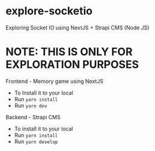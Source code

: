 # explore-socketio
Exploring Socket IO using NextJS + Strapi CMS (Node JS)
<h1> <strong>NOTE:</strong> THIS IS ONLY FOR EXPLORATION PURPOSES </h1>

Frontend - Memory game using NextJS
- To Install it to your local
- Run `yarn install` 
- Run `yarn dev`

Backend - Strapi CMS
- To install it to your local
- Run `yarn install`
- Run `yarn develop`
